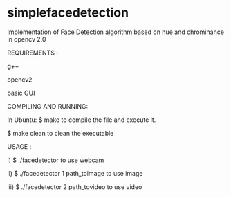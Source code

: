 # simplefacedetection
Implementation of Face Detection algorithm based on hue and chrominance in opencv 2.0


REQUIREMENTS :

g++

opencv2

basic GUI


COMPILING AND RUNNING:

In Ubuntu:
$ make 		to compile the file and execute it.

$ make clean 	to clean the executable


USAGE :

i) 	$ ./facedetector 			to use webcam

ii)	$ ./facedetector 1 path_toimage		to use image

iii)	$ ./facedetector 2 path_tovideo		to use video



